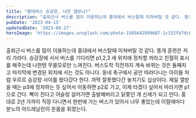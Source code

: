 ```yaml
---
title: "홍대버스 승강장, 나만 열받냐?"
description: "출퇴근시 버스를 많이 이용하는데 홍대에서 버스탈때 미쳐버릴 것 같다. 똥개 훈련은 저리 가라다. 승강장에 서서 버스를 기다리면 p1,2,3 세 위치에 정차할 꺼라고 친절히 표시를 해주는데 나한텐 무쓸모로만 느껴진다. 버스도착 직전까지 계속 바뀌는 것은 둘째치고 마지막에 변경된 위치에 서..."
pubDate: '2023-04-13'
updatedDate: '2023-08-27'
heroImage: 'https://images.unsplash.com/photo-1565642899687-1c332fb7dc65?crop=entropy&cs=tinysrgb&fit=max&fm=jpg&ixid=M3wxMTc3M3wwfDF8c2VhcmNofDh8fGJ1cyUyMGRldmlsfGVufDB8fHx8MTY5MzExOTg0Mnww&ixlib=rb-4.0.3&q=80&w=2000'
---
```


출퇴근시 버스를 많이 이용하는데 홍대에서 버스탈때 미쳐버릴 것 같다. 똥개 훈련은 저리 가라다. 승강장에 서서 버스를 기다리면 p1,2,3 세 위치에 정차할 꺼라고 친절히 표시를 해주는데 나한텐 무쓸모로만 느껴진다. 버스도착 직전까지 계속 바뀌는 것은 둘째치고 마지막에 변경된 위치에 서는 것도 아니다. 동네 축구에서 공만 따라다니는 아이들 처럼 우르르 승강장 사이를 왔다갔다 한다. 까딱 잘못했다간 놓치기도 십상이다. 제일 열받을 때는 p3에 정차하는 듯 싶어서 이동하면 p2로 가고, 이제 타겠다 싶어서 따라가면 p1으로 간다. 빡이 친다고 어슬렁 걸어가면 출발해버리고 닭쫓던 개 신세가 되고 만다. 홍대로 2년 가까이 직장 다니면서 한번에 가는 버스가 있어서 너무 좋았는데 이럴때마다 분노의 아드레날린이 온몸을 휘졌는다.